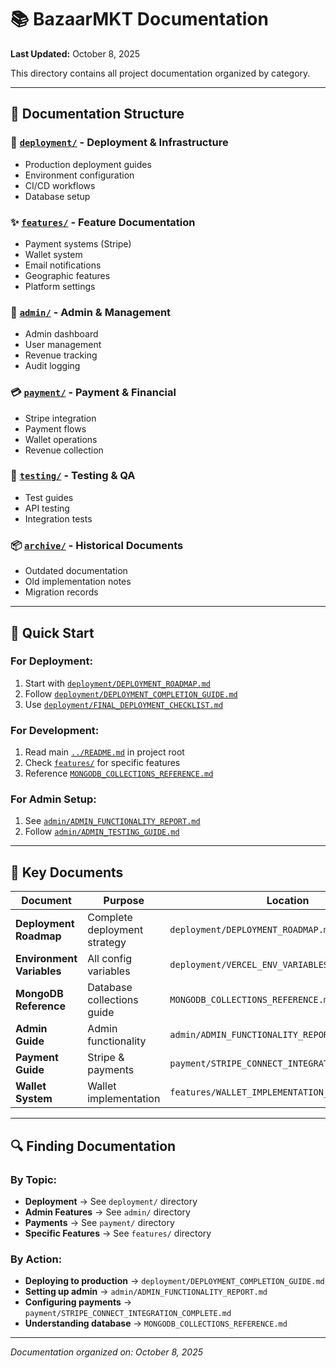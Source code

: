 # 📚 BazaarMKT Documentation

**Last Updated:** October 8, 2025

This directory contains all project documentation organized by category.

---

## 📁 Documentation Structure

### 🚀 [`deployment/`](./deployment/) - Deployment & Infrastructure
- Production deployment guides
- Environment configuration
- CI/CD workflows
- Database setup

### ✨ [`features/`](./features/) - Feature Documentation
- Payment systems (Stripe)
- Wallet system
- Email notifications
- Geographic features
- Platform settings

### 👑 [`admin/`](./admin/) - Admin & Management
- Admin dashboard
- User management
- Revenue tracking
- Audit logging

### 💳 [`payment/`](./payment/) - Payment & Financial
- Stripe integration
- Payment flows
- Wallet operations
- Revenue collection

### 🧪 [`testing/`](./testing/) - Testing & QA
- Test guides
- API testing
- Integration tests

### 📦 [`archive/`](./archive/) - Historical Documents
- Outdated documentation
- Old implementation notes
- Migration records

---

## 🎯 Quick Start

### For Deployment:
1. Start with [`deployment/DEPLOYMENT_ROADMAP.md`](./deployment/DEPLOYMENT_ROADMAP.md)
2. Follow [`deployment/DEPLOYMENT_COMPLETION_GUIDE.md`](./deployment/DEPLOYMENT_COMPLETION_GUIDE.md)
3. Use [`deployment/FINAL_DEPLOYMENT_CHECKLIST.md`](./deployment/FINAL_DEPLOYMENT_CHECKLIST.md)

### For Development:
1. Read main [`../README.md`](../README.md) in project root
2. Check [`features/`](./features/) for specific features
3. Reference [`MONGODB_COLLECTIONS_REFERENCE.md`](./MONGODB_COLLECTIONS_REFERENCE.md)

### For Admin Setup:
1. See [`admin/ADMIN_FUNCTIONALITY_REPORT.md`](./admin/ADMIN_FUNCTIONALITY_REPORT.md)
2. Follow [`admin/ADMIN_TESTING_GUIDE.md`](./admin/ADMIN_TESTING_GUIDE.md)

---

## 📖 Key Documents

| Document | Purpose | Location |
|----------|---------|----------|
| **Deployment Roadmap** | Complete deployment strategy | `deployment/DEPLOYMENT_ROADMAP.md` |
| **Environment Variables** | All config variables | `deployment/VERCEL_ENV_VARIABLES.md` |
| **MongoDB Reference** | Database collections guide | `MONGODB_COLLECTIONS_REFERENCE.md` |
| **Admin Guide** | Admin functionality | `admin/ADMIN_FUNCTIONALITY_REPORT.md` |
| **Payment Guide** | Stripe & payments | `payment/STRIPE_CONNECT_INTEGRATION_COMPLETE.md` |
| **Wallet System** | Wallet implementation | `features/WALLET_IMPLEMENTATION_COMPLETE.md` |

---

## 🔍 Finding Documentation

### By Topic:
- **Deployment** → See `deployment/` directory
- **Admin Features** → See `admin/` directory
- **Payments** → See `payment/` directory
- **Specific Features** → See `features/` directory

### By Action:
- **Deploying to production** → `deployment/DEPLOYMENT_COMPLETION_GUIDE.md`
- **Setting up admin** → `admin/ADMIN_FUNCTIONALITY_REPORT.md`
- **Configuring payments** → `payment/STRIPE_CONNECT_INTEGRATION_COMPLETE.md`
- **Understanding database** → `MONGODB_COLLECTIONS_REFERENCE.md`

---

*Documentation organized on: October 8, 2025*
